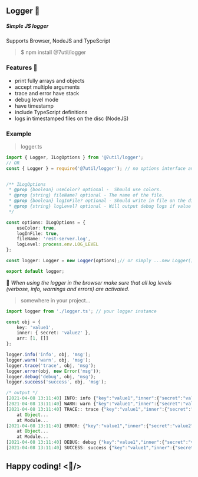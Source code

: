 ## Logger :rocket:
##### Simple JS logger
Supports Browser, NodeJS and TypeScript

> $ npm install @7util/logger

###  Features :loudspeaker:

* print fully arrays and objects
* accept multiple arguments
* trace and error have stack
* debug level mode
* have timestamp
* include TypeScript definitions
* logs in timestamped files on the disc (NodeJS)

### Example

> logger.ts 
```typescript
import { Logger, ILogOptions } from '@7util/logger';
// OR 
const { Logger } = require('@7util/logger'); // no options interface available


/** ILogOptions
 * @prop {boolean} useColor? optional -  Should use colors.
 * @prop {string} fileName? optional - The name of the file.
 * @prop {boolean} logInFile? optional - Should write in file on the disc.
 * @prop {string} logLevel? optional - Will output debug logs if value is "debug".
 */

const options: ILogOptions = {
    useColor: true,
    logInFile: true,
    fileName: 'rest-server.log',
    logLevel: process.env.LOG_LEVEL
};

const logger: Logger = new Logger(options);// or simply ...new Logger()

export default logger;
```

:construction: *When using the logger in the browser make sure that all log levels (verbose, info, warnings and errors) are activated.*

> somewhere in your project...
```typescript
import logger from './logger.ts'; // your logger instance

const obj = {
    key: 'value1',
    inner: { secret: 'value2' },
    arr: [1, []]
};

logger.info('info', obj, 'msg');
logger.warn('warn', obj, 'msg');
logger.trace('trace', obj, 'msg');
logger.error(obj, new Error('msg'));
logger.debug('debug', obj, 'msg');
logger.success('success', obj, 'msg');

/* output */
[2021-04-08 13:11:40] INFO: info {"key":"value1","inner":{"secret":"value2"},"arr":[1,[]]} msg
[2021-04-08 13:11:40] WARN: warn {"key":"value1","inner":{"secret":"value2"},"arr":[1,[]]} msg
[2021-04-08 13:11:40] TRACE:: trace {"key":"value1","inner":{"secret":"value2"},"arr":[1,[]]} msg
    at Object...
    at Module...
[2021-04-08 13:11:40] ERROR: {"key":"value1","inner":{"secret":"value2"},"arr":[1,[]]} Error: msg
    at Object...
    at Module...
[2021-04-08 13:11:40] DEBUG: debug {"key":"value1","inner":{"secret":"value2"},"arr":[1,[]]} msg
[2021-04-08 13:11:40] SUCCESS: success {"key":"value1","inner":{"secret":"value2"},"arr":[1,[]]} msg

```


## Happy coding!  <:beer:/>
